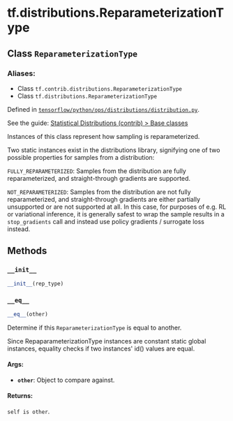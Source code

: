 <div itemscope itemtype="http://developers.google.com/ReferenceObject">
<meta itemprop="name" content="tf.distributions.ReparameterizationType" />
<meta itemprop="property" content="__eq__"/>
<meta itemprop="property" content="__init__"/>
</div>

# tf.distributions.ReparameterizationType

## Class `ReparameterizationType`



### Aliases:

* Class `tf.contrib.distributions.ReparameterizationType`
* Class `tf.distributions.ReparameterizationType`



Defined in [`tensorflow/python/ops/distributions/distribution.py`](https://www.tensorflow.org/code/tensorflow/python/ops/distributions/distribution.py).

See the guide: [Statistical Distributions (contrib) > Base classes](../../../../api_guides/python/contrib.distributions.md#Base_classes)

Instances of this class represent how sampling is reparameterized.

Two static instances exist in the distributions library, signifying
one of two possible properties for samples from a distribution:

`FULLY_REPARAMETERIZED`: Samples from the distribution are fully
  reparameterized, and straight-through gradients are supported.

`NOT_REPARAMETERIZED`: Samples from the distribution are not fully
  reparameterized, and straight-through gradients are either partially
  unsupported or are not supported at all. In this case, for purposes of
  e.g. RL or variational inference, it is generally safest to wrap the
  sample results in a `stop_gradients` call and instead use policy
  gradients / surrogate loss instead.

## Methods

<h3 id="__init__"><code>__init__</code></h3>

``` python
__init__(rep_type)
```



<h3 id="__eq__"><code>__eq__</code></h3>

``` python
__eq__(other)
```

Determine if this `ReparameterizationType` is equal to another.

Since RepaparameterizationType instances are constant static global
instances, equality checks if two instances' id() values are equal.

#### Args:

* <b>`other`</b>: Object to compare against.


#### Returns:

  `self is other`.



